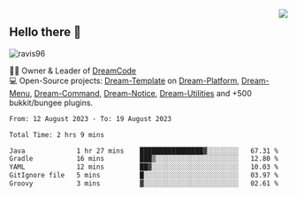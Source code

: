 <img align='right' src="https://github-readme-stats.vercel.app/api?username=Ravis96&show_icons=true">

## Hello there 👋
<p align="left"> <img src="https://komarev.com/ghpvc/?username=ravis96&label=Profile%20views&color=0e75b6&style=flat" alt="ravis96" /> </p>

👨‍💻 Owner & Leader of [DreamCode](https://github.com/DreamPoland) <br>
💻 Open-Source projects: [Dream-Template](https://github.com/DreamPoland/dream-template) on [Dream-Platform](https://github.com/DreamPoland/dream-platform), [Dream-Menu](https://github.com/DreamPoland/dream-menu), [Dream-Command](https://github.com/DreamPoland/dream-command), [Dream-Notice](https://github.com/DreamPoland/dream-notice), [Dream-Utilities](https://github.com/DreamPoland/dream-utilities) and +500 bukkit/bungee plugins.

<!--START_SECTION:waka-->

```txt
From: 12 August 2023 - To: 19 August 2023

Total Time: 2 hrs 9 mins

Java             1 hr 27 mins    ████████████████▓░░░░░░░░   67.31 %
Gradle           16 mins         ███▒░░░░░░░░░░░░░░░░░░░░░   12.80 %
YAML             12 mins         ██▓░░░░░░░░░░░░░░░░░░░░░░   10.03 %
GitIgnore file   5 mins          █░░░░░░░░░░░░░░░░░░░░░░░░   03.97 %
Groovy           3 mins          ▓░░░░░░░░░░░░░░░░░░░░░░░░   02.61 %
```

<!--END_SECTION:waka-->

